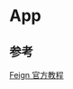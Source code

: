 # App

## 参考
[Feign 官方教程](https://cloud.spring.io/spring-cloud-netflix/multi/multi_spring-cloud-feign.html)